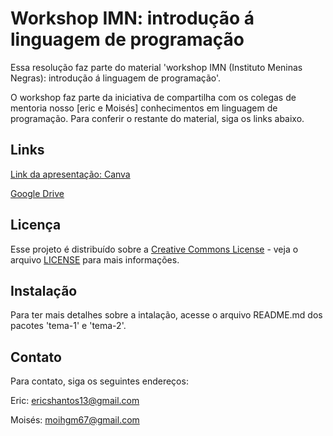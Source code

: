 # Workshop IMN: introdução á linguagem de programação

Essa resolução faz parte do material 'workshop IMN (Instituto Meninas Negras):
introdução á linguagem de programação'.

O workshop faz parte da iniciativa de
compartilha com os colegas de mentoria 
nosso [eric e Moisés] conhecimentos em linguagem de programação.
Para conferir o restante do material, siga os links abaixo.

## Links
[Link da apresentação: Canva](https://www.canva.com/design/DAF2zCEy_Aw/iLER0vf68zHH6gsWRlnapA/edit?utm_content=DAF2zCEy_Aw&utm_campaign=designshare&utm_medium=link2&utm_source=sharebutton)

[Google Drive](https://drive.google.com/drive/folders/1IvENCDCXAFQY02RxhdjIQaRPt1_ubkHm?usp=drive_link)

## Licença
Esse projeto é distribuído sobre a [Creative Commons License](https://creativecommons.org/licenses/by/4.0/legalcode) - veja o arquivo
[LICENSE](LICENSE) para mais informações.

## Instalação 
Para ter mais detalhes sobre a intalação, acesse o arquivo README.md dos pacotes 'tema-1' e 'tema-2'.

## Contato 
Para contato, siga os seguintes endereços:


Eric: ericshantos13@gmail.com

Moisés: moihgm67@gmail.com
